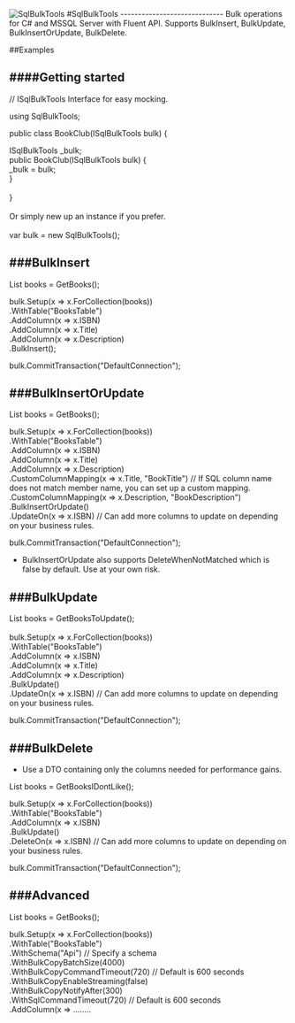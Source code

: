 <img src="http://gregnz.com/images/SqlBulkTools/icon-large.png" alt="SqlBulkTools"> 
#SqlBulkTools
-----------------------------
Bulk operations for C# and MSSQL Server with Fluent API. Supports BulkInsert, BulkUpdate, BulkInsertOrUpdate, BulkDelete.

##Examples

####Getting started
-----------------------------

// ISqlBulkTools Interface for easy mocking. <br />

using SqlBulkTools;<br />

public class BookClub(ISqlBulkTools bulk) {<br />

ISqlBulkTools _bulk;<br />
public BookClub(ISqlBulkTools bulk) {<br />
  _bulk = bulk;<br />
}<br />
<br />
}<br />
<br />
Or simply new up an instance if you prefer.<br />
<br />
var bulk = new SqlBulkTools();<br />

###BulkInsert
---------------
List<Books> books = GetBooks();

bulk.Setup(x => x.ForCollection(books))<br />
.WithTable("BooksTable")<br />
.AddColumn(x => x.ISBN)<br />
.AddColumn(x => x.Title)<br />
.AddColumn(x => x.Description)<br />
.BulkInsert();<br />

bulk.CommitTransaction("DefaultConnection");<br />

###BulkInsertOrUpdate
---------------
List<Books> books = GetBooks();

bulk.Setup(x => x.ForCollection(books))<br/>
.WithTable("BooksTable")<br/>
.AddColumn(x => x.ISBN)<br/>
.AddColumn(x => x.Title)<br/>
.AddColumn(x => x.Description)<br/>
.CustomColumnMapping(x => x.Title, "BookTitle") // If SQL column name does not match member name, you can set up a custom mapping. <br/>
.CustomColumnMapping(x => x.Description, "BookDescription")<br/>
.BulkInsertOrUpdate()<br/>
.UpdateOn(x => x.ISBN) // Can add more columns to update on depending on your business rules.<br/>

bulk.CommitTransaction("DefaultConnection");<br/>

- BulkInsertOrUpdate also supports DeleteWhenNotMatched which is false by default. Use at your own risk. 

###BulkUpdate
---------------
List<Books> books = GetBooksToUpdate();<br/>
<br/>
bulk.Setup(x => x.ForCollection(books))<br/>
.WithTable("BooksTable")<br/>
.AddColumn(x => x.ISBN)<br/>
.AddColumn(x => x.Title)<br/>
.AddColumn(x => x.Description)<br/>
.BulkUpdate()<br/>
.UpdateOn(x => x.ISBN) // Can add more columns to update on depending on your business rules.<br/>

bulk.CommitTransaction("DefaultConnection");

###BulkDelete
---------------
- Use a DTO containing only the columns needed for performance gains.

List<BookDto> books = GetBooksIDontLike();<br/>

bulk.Setup(x => x.ForCollection(books))<br/>
.WithTable("BooksTable")<br/>
.AddColumn(x => x.ISBN)<br/>
.BulkUpdate()<br/>
.DeleteOn(x => x.ISBN) // Can add more columns to update on depending on your business rules.<br/>

bulk.CommitTransaction("DefaultConnection");<br/>

###Advanced
---------------
List<Books> books = GetBooks();<br/>

bulk.Setup(x => x.ForCollection(books))<br/>
.WithTable("BooksTable")<br/>
.WithSchema("Api") // Specify a schema <br/>
.WithBulkCopyBatchSize(4000)<br/>
.WithBulkCopyCommandTimeout(720) // Default is 600 seconds<br/>
.WithBulkCopyEnableStreaming(false)<br/>
.WithBulkCopyNotifyAfter(300)<br/>
.WithSqlCommandTimeout(720) // Default is 600 seconds<br/>
.AddColumn(x =>  ........<br/>
